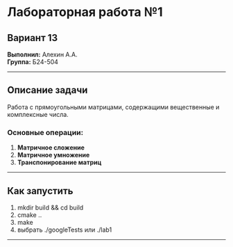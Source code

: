 # Лабораторная работа №1

## Вариант 13

**Выполнил:** Алехин А.А.  
**Группа:** Б24-504

---

## Описание задачи

Работа с прямоугольными матрицами, содержащими вещественные и комплексные числа.

### Основные операции:

1. **Матричное сложение**
2. **Матричное умножение**
3. **Транспонирование матриц**

---

## Как запустить

1. mkdir build && cd build
2. cmake ..
3. make
4. выбрать ./googleTests или ./lab1

---
